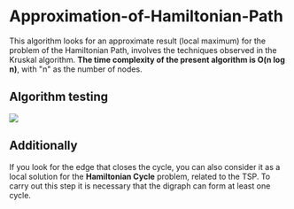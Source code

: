 # Approximation-of-Hamiltonian-Path
This algorithm looks for an approximate result (local maximum) for the problem of the Hamiltonian Path, involves the techniques observed in the Kruskal algorithm. **The time complexity of the present algorithm is O(n log n)**, with "n" as the number of nodes.

## Algorithm testing

<img src="https://github.com/francoMG/Approximation-of-Hamiltonian-Path/blob/master/test.png"/>

## Additionally
If you look for the edge that closes the cycle, you can also consider it as a local solution for the **Hamiltonian Cycle** problem, related to the TSP. To carry out this step it is necessary that the digraph can form at least one cycle.
